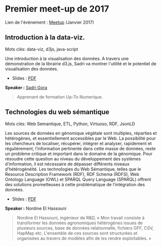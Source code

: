 # Premier meet-up de 2017

Lien de l'évènement : [Meetup](https://www.meetup.com/fr-FR/Big-Data-Montpellier/events/236416012/) (Janvier 2017)

## Introduction à la data-viz.

Mots clés: data-viz, d3js, java-script

Une introduction à la visualisation des données. A travers une démonstration de la librairie d3.js, Sadri va montrer l'utilité et le potentiel de visualisation des données.

 * Slides : [PDF]()

**Speaker :** [Sadri Gora](https://twitter.com/HelloSadri)

> Apprenant de formation Up-To Numerique.

## Technologies du web sémantique

Mots clés: Web Semantique, ETL, Python, Virtuoso, RDF, JsonLD

Les sources de données en génomique végétale sont multiples, réparties et hétérogènes, et essentiellement accessibles par le Web. La possibilité pour les chercheurs de localiser, récupérer, intégrer et analyser, rapidement et régulièrement, l’information pertinente dans cette masse de données, reste un problème critique et important dans le domaine de la génomique. Pour résoudre cette question au niveau du développement des systèmes d’information, il est nécessaire de dépasser différents niveaux d’hétérogénéité. Les technologies du Web Sémantique, telles que le Resource Description Framework (RDF), RDF Schema (RDFS), Web Ontology Language (OWL) et SPARQL Query Language (SPARQL) offrent des solutions prometteuses à cette problématique de l’intégration des données.


 * Slides : [PDF](https://github.com/Big-Data-Data-Science-Montpellier/Meetups-Sources/blob/master/Meetup-January-2017/SemanticWeb.pdf)

**Speaker :** Nordine El Hassouni

> Nordine El Hassouni, ingénieur de R&D, « Mon travail consiste à transformer les données agronomiques hétérogènes issues de plusieurs sources, base de données relationnelle, fichiers GFF, CSV, HapMap etc. L'ensemble de ces sources sont structurées et organisées au travers de modèles afin de les rendre exploitables. »
